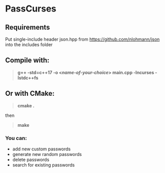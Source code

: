 # PassCurses

## Requirements
Put single-include header json.hpp from https://github.com/nlohmann/json into the includes folder

## Compile with:
> __g++ -std=c++17 -o <*name-of-your-choice*> main.cpp -lncurses -lstdc++fs__

## Or with CMake:
> __cmake .__

then

> __make__


### You can:
* add new custom passwords
* generate new random passwords
* delete passwords
* search for existing passwords
